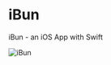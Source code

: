 # iBun
iBun - an iOS App with Swift


![iBun](https://raw.githubusercontent.com/privet56/iBun/master/ibun.gif)
